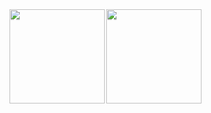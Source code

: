 <img height="170em" src="https://github-readme-stats.vercel.app/api?username=LeonardoRangel12&show_icons=true&theme=dracula&include_all_commits=true&count_private=true"/>

<img height="170em" src="https://github-readme-stats.vercel.app/api/top-langs/?username=LeonardoRangel12&layout=compact&langs_count=12&theme=dracula"/>
